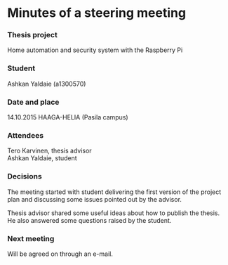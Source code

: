 # Minutes of a steering meeting

### Thesis project	
Home automation and security system with the Raspberry Pi

### Student
Ashkan Yaldaie (a1300570)

### Date and place
14.10.2015
HAAGA-HELIA (Pasila campus)

### Attendees
Tero Karvinen, thesis advisor  
Ashkan Yaldaie, student

### Decisions
The meeting started with student delivering the first version of the project plan and discussing some issues pointed out by the advisor.  
  
Thesis advisor shared some useful ideas about how to publish the thesis. He also answered some questions raised by the student.

### Next meeting
Will be agreed on through an e-mail.
